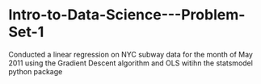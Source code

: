# Intro-to-Data-Science---Problem-Set-1

Conducted a linear regression on NYC subway data for the month of May 2011 using the Gradient Descent algorithm and OLS witihn the statsmodel python package
